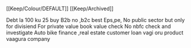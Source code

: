 [[Keep/Colour/DEFAULT]] [[Keep/Archived]] 

Debt la 100 ku 25 buy
B2b no ,b2c best 
Eps,pe,
No public sector but only for divisiend
For private value book value check
No nbfc check and investigate
Auto bike finance ,real estate customer loan vagi oru product vaagura company 


